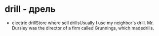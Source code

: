 # drill - дрель

- electric drillStore where sell drillsUsually I use my neighbor's drill. Mr. Dursley was the director of a firm called Grunnings, which madedrills.
